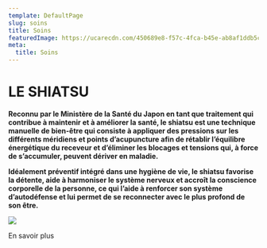 ```yaml
---
template: DefaultPage
slug: soins
title: Soins
featuredImage: https://ucarecdn.com/450689e8-f57c-4fca-b45e-ab8af1ddb5c2/
meta:
  title: Soins
---
```

# LE SHIATSU

**Reconnu par le Ministère de la Santé du Japon en tant que traitement qui contribue à maintenir et à améliorer la santé, le shiatsu est une technique manuelle de bien-être qui consiste à appliquer des pressions sur les différents méridiens et points d’acupuncture afin de rétablir l’équilibre énergétique du receveur et d’éliminer les blocages et tensions qui, à force de s’accumuler, peuvent dériver en maladie.**

**Idéalement préventif intégré dans une hygiène de vie, le shiatsu favorise la détente, aide à harmoniser le système nerveux et accroît la conscience corporelle de la personne, ce qui l’aide à renforcer son système d’autodéfense et lui permet de se reconnecter avec le plus profond de son être.**

![](https://ucarecdn.com/8da99564-fe85-4594-ba69-f7c7826b82ae/)



En savoir plus